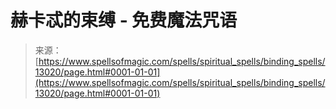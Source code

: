 <!--yml

category: 未分类

date: 2024-06-12 18:51:08

-->

# 赫卡忒的束缚 - 免费魔法咒语

> 来源：[https://www.spellsofmagic.com/spells/spiritual_spells/binding_spells/13020/page.html#0001-01-01](https://www.spellsofmagic.com/spells/spiritual_spells/binding_spells/13020/page.html#0001-01-01)
